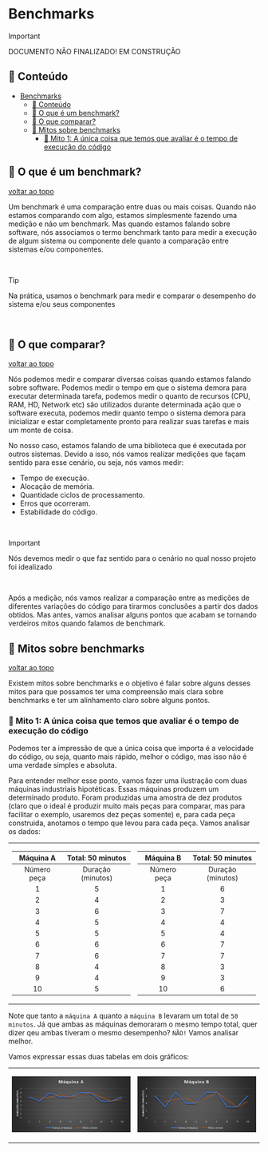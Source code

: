 # Benchmarks

> [!IMPORTANT]
> DOCUMENTO NÃO FINALIZADO! EM CONSTRUÇÃO


## :book: Conteúdo
- [Benchmarks](#benchmarks)
  - [:book: Conteúdo](#book-conteúdo)
  - [:pushpin: O que é um benchmark?](#pushpin-o-que-é-um-benchmark)
  - [:pushpin: O que comparar?](#pushpin-o-que-comparar)
  - [:pushpin: Mitos sobre benchmarks](#pushpin-mitos-sobre-benchmarks)
    - [:pushpin: Mito 1: A única coisa que temos que avaliar é o tempo de execução do código](#pushpin-mito-1-a-única-coisa-que-temos-que-avaliar-é-o-tempo-de-execução-do-código)

## :pushpin: O que é um benchmark?

[voltar ao topo](#book-conteúdo)

Um benchmark é uma comparação entre duas ou mais coisas. Quando não estamos comparando com algo, estamos simplesmente fazendo uma medição e não um benchmark. Mas quando estamos falando sobre software, nós associamos o termo benchmark tanto para medir a execução de algum sistema ou componente dele quanto a comparação entre sistemas e/ou componentes.

<br/>

> [!TIP]
> Na prática, usamos o benchmark para medir e comparar o desempenho do sistema e/ou seus componentes
> 
<br/>

## :pushpin: O que comparar?

[voltar ao topo](#book-conteúdo)

Nós podemos medir e comparar diversas coisas quando estamos falando sobre software. Podemos medir o tempo em que o sistema demora para executar determinada tarefa, podemos medir o quanto de recursos (CPU, RAM, HD, Network etc) são utilizados durante determinada ação que o software executa, podemos medir quanto tempo o sistema demora para inicializar e estar completamente pronto para realizar suas tarefas e mais um monte de coisa.

No nosso caso, estamos falando de uma biblioteca que é executada por outros sistemas. Devido a isso, nós vamos realizar medições que façam sentido para esse cenário, ou seja, nós vamos medir:

- Tempo de execução.
- Alocação de memória.
- Quantidade ciclos de processamento.
- Erros que ocorreram.
- Estabilidade do código.

<br/>

> [!IMPORTANT]
> Nós devemos medir o que faz sentido para o cenário no qual nosso projeto foi idealizado

<br/>

Após a medição, nós vamos realizar a comparação entre as medições de diferentes variações do código para tirarmos conclusões a partir dos dados obtidos. Mas antes, vamos analisar alguns pontos que acabam se tornando verdeiros mitos quando falamos de benchmark.

## :pushpin: Mitos sobre benchmarks

[voltar ao topo](#book-conteúdo)

Existem mitos sobre benchmarks e o objetivo é falar sobre alguns desses mitos para que possamos ter uma compreensão mais clara sobre benchmarks e ter um alinhamento claro sobre alguns pontos.

### :pushpin: Mito 1: A única coisa que temos que avaliar é o tempo de execução do código

Podemos ter a impressão de que a única coisa que importa é a velocidade do código, ou seja, quanto mais rápido, melhor o código, mas isso não é uma verdade simples e absoluta.

Para entender melhor esse ponto, vamos fazer uma ilustração com duas máquinas industriais hipotéticas. Essas máquinas produzem um determinado produto. Foram produzidas uma amostra de dez produtos (claro que o ideal é produzir muito mais peças para comparar, mas para facilitar o exemplo, usaremos dez peças somente) e, para cada peça construida, anotamos o tempo que levou para cada peça. Vamos analisar os dados:

<center>

<table>

<td>

| Máquina A | Total: 50 minutos |
|:----:|:----:|
| Número peça | Duração (minutos) |
|1|5|
|2|4|
|3|6|
|4|5|
|5|5|
|6|6|
|7|6|
|8|4|
|9|4|
|10|5|

</td>

<td>

| Máquina B | Total: 50 minutos |
|:----:|:----:|
| Número peça | Duração (minutos) |
|1|6|
|2|3|
|3|7|
|4|4|
|5|4|
|6|7|
|7|7|
|8|3|
|9|3|
|10|6|

</td>

</table>

</center>

Note que tanto a `máquina A` quanto a `máquina B`  levaram um total de `50 minutos`. Já que ambas as máquinas demoraram o mesmo tempo total, quer dizer qeu ambas tiveram o mesmo desempenho? `NÃO!` Vamos analisar melhor.

Vamos expressar essas duas tabelas em dois gráficos:

<center>

<table class="border: none">

<td>

![MaquinaA](images/machine-a.png)

</td>

<td>

![MaquinaA](images/machine-b.png)

</td>

</table>

</center>

